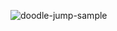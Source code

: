 

![doodle-jump-sample](https://github.com/ImKennyYip/doodle-jump/assets/78777681/3dbbe824-f974-4429-b260-6e5775d2fa09)

